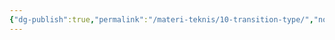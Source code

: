 ```yaml
---
{"dg-publish":true,"permalink":"/materi-teknis/10-transition-type/","noteIcon":"","created":"2025-10-22T05:11:32.674+07:00","updated":"2025-10-15T16:03:22.000+07:00"}
---
```


